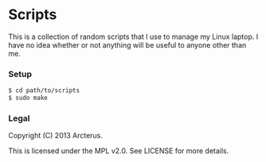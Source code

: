 # Scripts #

This is a collection of random scripts that I use to manage my Linux laptop.
I have no idea whether or not anything will be useful to anyone other than me.

### Setup ###
```bash
$ cd path/to/scripts
$ sudo make
```

### Legal ###
Copyright (C) 2013 Arcterus.

This is licensed under the MPL v2.0.  See LICENSE for more details.

